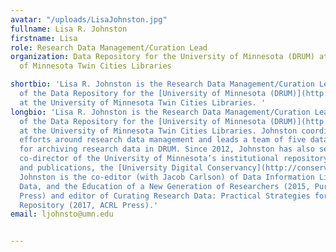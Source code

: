 ```yaml
---
avatar: "/uploads/LisaJohnston.jpg"
fullname: Lisa R. Johnston
firstname: Lisa
role: Research Data Management/Curation Lead
organization: Data Repository for the University of Minnesota (DRUM) at the University
  of Minnesota Twin Cities Libraries

shortbio: 'Lisa R. Johnston is the Research Data Management/Curation Lead and director
  of the Data Repository for the [University of Minnesota (DRUM)](http://z.umn.edu/drum)
  at the University of Minnesota Twin Cities Libraries. '
longbio: 'Lisa R. Johnston is the Research Data Management/Curation Lead and director
  of the Data Repository for the [University of Minnesota (DRUM)](http://z.umn.edu/drum)
  at the University of Minnesota Twin Cities Libraries. Johnston coordinates the library''s
  efforts around research data management and leads a team of five data curation experts
  for archiving research data in DRUM. Since 2012, Johnston has also served as the
  co-director of the University of Minnesota’s institutional repository for research
  and publications, the [University Digital Conservancy](http://conservancy.umn.edu/).
  Johnston is the co-editor (with Jacob Carlson) of Data Information Literacy: Librarians,
  Data, and the Education of a New Generation of Researchers (2015, Purdue University
  Press) and editor of Curating Research Data: Practical Strategies for your Digital
  Repository (2017, ACRL Press).'
email: ljohnsto@umn.edu


---
```

